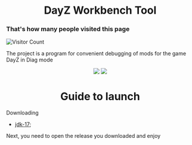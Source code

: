 <h1 align="center">DayZ Workbench Tool</h1>

<p align="center">
<h3>That's how many people visited this page</h3>

![Visitor Count](https://profile-counter.glitch.me/DayZWorkbenchTool/count.svg)
</p>

The project is a program for convenient debugging of mods for the game DayZ in Diag mode
<p align="center">
<img src="https://img.shields.io/badge/made%20by-Demands-blue.svg" >
<img src="https://badges.frapsoft.com/os/v1/open-source.svg?v=103" >
</p>

<h1 align="center">Guide to launch</h1>

Downloading
- [jdk-17](https://www.oracle.com/java/technologies/javase/jdk17-archive-downloads.html);

Next, you need to open the release you downloaded and enjoy